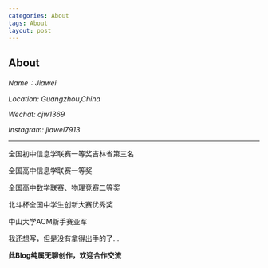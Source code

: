 ```yaml
---
categories: About
tags: About
layout: post
---
```

## About

*Name：Jiawei*

*Location: Guangzhou,China*

*Wechat: cjw1369*

*Instagram: jiawei7913* 

---

全国初中信息学联赛一等奖吉林省第三名

全国高中信息学联赛一等奖

全国高中数学联赛、物理竞赛二等奖

北斗杯全国中学生创新大赛优秀奖

中山大学ACM新手赛亚军

我还想写，但是没有拿得出手的了...



**此Blog纯属无聊创作，欢迎合作交流**


